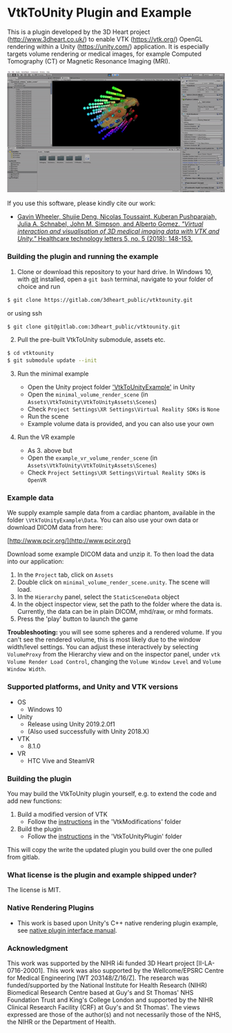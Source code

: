 # VtkToUnity Plugin and Example

This is a plugin developed by the 3D Heart project (http://www.3dheart.co.uk/) to enable VTK (https://vtk.org/) OpenGL rendering within a Unity (https://unity.com/) application. It is especially targets volume rendering or medical images, for example Computed Tomography (CT) or Magnetic Resonance Imaging (MRI).

![](media/3DHeart.gif)

If you use this software, please kindly cite our work:

* [Gavin Wheeler, Shujie Deng, Nicolas Toussaint, Kuberan Pushparajah, Julia A. Schnabel, John M. Simpson, and Alberto Gomez. *"Virtual interaction and visualisation of 3D medical imaging data with VTK and Unity."* Healthcare technology letters 5, no. 5 (2018): 148-153.](https://ieeexplore.ieee.org/abstract/document/8527762)


### Building the plugin and running the example

1. Clone or download this repository to your hard drive. In Windows 10, with [git](https://git-scm.com/download/win) installed, open a `git bash` terminal, navigate to your folder of choice and run

```bash
$ git clone https://gitlab.com/3dheart_public/vtktounity.git
```

or using ssh

```bash
$ git clone git@gitlab.com:3dheart_public/vtktounity.git
```

2. Pull the pre-built VtkToUnity submodule, assets etc.

```bash
$ cd vtktounity
$ git submodule update --init
```

3. Run the minimal example
	* Open the Unity project folder ['VtkToUnityExample'](VtkToUnityExample#vtktounity-example) in Unity
	* Open the `minimal_volume_render_scene` (in `Assets\VtkToUnity\VtkToUnityAssets\Scenes`) 
	* Check `Project Settings\XR Settings\Virtual Reality SDKs` is `None`
	* Run the scene
	* Example volume data is provided, and you can also use your own

4. Run the VR example
	* As 3. above but
	* Open the `example_vr_volume_render_scene` (in `Assets\VtkToUnity\VtkToUnityAssets\Scenes`) 
	* Check `Project Settings\XR Settings\Virtual Reality SDKs` is `OpenVR`

### Example data

We supply example sample data from a cardiac phantom, available in the folder `\VtkToUnityExample\Data`. You can also use your own data or  download DICOM data from here:

[http://www.pcir.org/](http://www.pcir.org/)

Download some example DICOM data and unzip it. To then load the data into our application:
1. In the `Project` tab, click on `Assets`
2. Double click on `minimal_volume_render_scene.unity`. The scene will load.
3. In the `Hierarchy` panel, select the `StaticSceneData` object
4. In the object inspector view, set the path to the folder where the data is. Currently, the data can be in plain DICOM, mhd/raw, or mhd formats.
5. Press the 'play' button to launch the game

**Troubleshooting:** you will see some spheres and a rendered volume. If you can't see the rendered volume, this is most likely due to the window width/level settings. You can adjust these interactively by selecting `VolumeProxy` from the Hierarchy view and on the inspector panel, under `vtk Volume Render Load Control`, changing the `Volume Window Level` and `Volume Window Width`.


### Supported platforms, and Unity and VTK versions

* OS
	* Windows 10
* Unity
	* Release using Unity 2019.2.0f1
	* (Also used successfully with Unity 2018.X)
* VTK
	* 8.1.0
* VR
	* HTC Vive and SteamVR


### Building the plugin

You may build the VtkToUnity plugin yourself, e.g. to extend the code and add new functions:

1. Build a modified version of VTK
	* Follow the [instructions](VtkModifications#vtktounity-plugin-vtk-modifications) in the 'VtkModifications' folder
2. Build the plugin
	* Follow the [instructions](VtkToUnityPlugin#vtktounity-plugin-build-instructions) in the 'VtkToUnityPlugin' folder

This will copy the write the updated plugin you build over the one pulled from gitlab.


### What license is the plugin and example shipped under?

The license is MIT.


### Native Rendering Plugins

* This work is based upon Unity's C++ native rendering plugin example, see [native plugin interface manual](http://docs.unity3d.com/Manual/NativePluginInterface.html).

### Acknowledgment

This work was supported by the NIHR i4i funded 3D Heart project [II-LA-0716-20001]. This work was also supported by the Wellcome/EPSRC Centre for Medical Engineering [WT 203148/Z/16/Z]. The research was funded/supported by the National Institute for Health Research (NIHR) Biomedical Research Centre based at Guy's and St Thomas' NHS Foundation Trust and King's College London and supported by the NIHR Clinical Research Facility (CRF) at Guy's and St Thomas'. The views expressed are those of the author(s) and not necessarily those of the NHS, the NIHR or the Department of Health.




